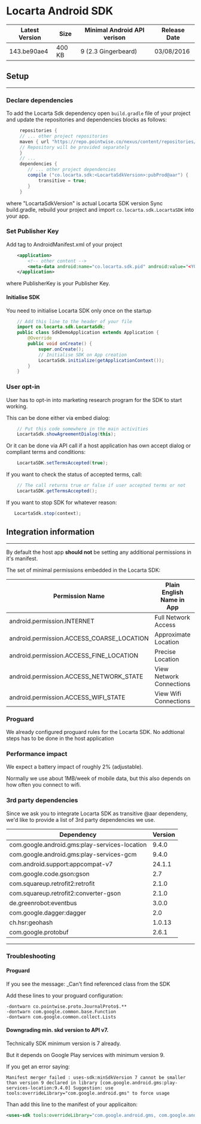 # Locarta Android SDK

| Latest Version | Size | Minimal Android API verison | Release Date
| ------------- |  ------------- | -------------  | ------------- 
| 143.be90ae4 | 400 KB| 9 (2.3  Gingerbeard) |03/08/2016

## Setup
------

### Declare dependencies

To add the Locarta Sdk dependency open `build.gradle` file of your project and update the repositories and dependencies blocks as follows:
```gradle
     repositories {
     // ... other project repositories
     maven { url "https://repo.pointwise.co/nexus/content/repositories/pointwise" }
     // Repository will be provided separately 
     }
     // ...
 	 dependencies {
        // ... other project dependencies
        compile ("co.locarta.sdk:<LocartaSdkVersion>:pubProd@aar") {
            transitive = true;
        }
     }
```     

where "LocartaSdkVersion" is actual Locarta SDK version
Sync build.gradle, rebuild your project and import `co.locarta.sdk.LocartaSDK` into your app.


### Set Publisher Key

Add <meta-data> tag to AndroidManifest.xml of your project
```xml
    <application>
        <!-- other content -->
        <meta-data android:name="co.locarta.sdk.pid" android:value="<YOUR PUBLISHER KEY>"/>        
    </application>
```
where PublisherKey is your Publisher Key.

#### Initialise SDK

You need to initialise Locarta SDK only once on the startup
``` java
    // Add this line to the header of your file
    import co.locarta.sdk.LocartaSdk;
    public class SdkDemoApplication extends Application {
        @Override
        public void onCreate() {
            super.onCreate();
            // Initialise SDK on App creation
            LocartaSdk.initialize(getApplicationContext());
        }
    }
```

### User opt-in

User has to opt-in into marketing research program for the SDK to start working.

This can be done either via embed dialog:
```java
    // Put this code somewhere in the main activities
    LocartaSdk.showAgreementDialog(this);
```    
Or it can be done via API call if a host application has own accept dialog or compliant terms and conditions:
``` java
    LocartaSDK.setTermsAccepted(true);
```    
    
If you want to check the status of accepted terms, call:
``` java
    // The call returns true or false if user accepted terms or not
    LocartaSDK.getTermsAccepted();        
```

If you want to stop SDK for whatever reason:
```java
   LocartaSdk.stop(context);
```

## Integration information 

------

By default the host app __should not__ be setting any additional permissions in it's manifest.

The set of minimal permissions embedded in the Locarta SDK:

| Permission Name | Plain English Name in App | Plain German Name in App
| ------------- | ------------- | ------------- 
|android.permission.INTERNET | Full Network Access | Zugriff auf alle Netzwerke
|android.permission.ACCESS_COARSE_LOCATION| Approximate Location| Ungefährer Standort 
|android.permission.ACCESS_FINE_LOCATION| Precise Location| Genauer Standort 
|android.permission.ACCESS_NETWORK_STATE | View Network Connections| Netzwerkverbindungen abrufen
|android.permission.ACCESS_WIFI_STATE | View Wifi Connections | WLAN-Verbindungen abrufen


### Proguard

We already configured proguard rules for the Locarta SDK. No addtional steps has to be done in the host application

### Performance impact

We expect a battery impact of roughly 2% (adjustable).

Normally we use about 1MB/week of mobile data, but this also depends on how often you connect to wifi.

### 3rd party dependencies 

Since we ask you to integrate Locarta SDK as transitive @aar dependeny, we'd like to provide a list of 3rd party dependencies we use.

| Dependency | Version
| ------------- |  -------------
|com.google.android.gms:play-services-location | 9.4.0
|com.google.android.gms:play-services-gcm | 9.4.0
|com.android.support:appcompat-v7 | 24.1.1
|com.google.code.gson:gson | 2.7
|com.squareup.retrofit2:retrofit| 2.1.0
|com.squareup.retrofit2:converter-gson | 2.1.0
|de.greenrobot:eventbus| 3.0.0
|com.google.dagger:dagger| 2.0
|ch.hsr:geohash| 1.0.13
|com.google.protobuf|2.6.1

------

### Troubleshooting

#### Proguard 

If you see the message: _Can't find referenced class from the SDK  

Add these lines to your proguard configuration: 

```
-dontwarn co.pointwise.proto.JournalProto$.**
-dontwarn com.google.common.base.Function
-dontwarn com.google.common.collect.Lists
```


#### Downgrading min. skd version to API v7.

Technically SDK minimum version is 7 already.

But it depends on Google Play services with minimum version 9. 

If you get an error saying: 
```
Manifest merger failed : uses-sdk:minSdkVersion 7 cannot be smaller than version 9 declared in library [com.google.android.gms:play-services-location:9.4.0] Suggestion: use tools:overrideLibrary="com.google.android.gms" to force usage
```

Than add this line to the manifest of your applicaiton: 

```xml
<uses-sdk tools:overrideLibrary="com.google.android.gms, com.google.android.gms.base, com.google.android.gms.tasks, com.google.android.gms.gcm, com.google.android.gms.iid"/>
```


